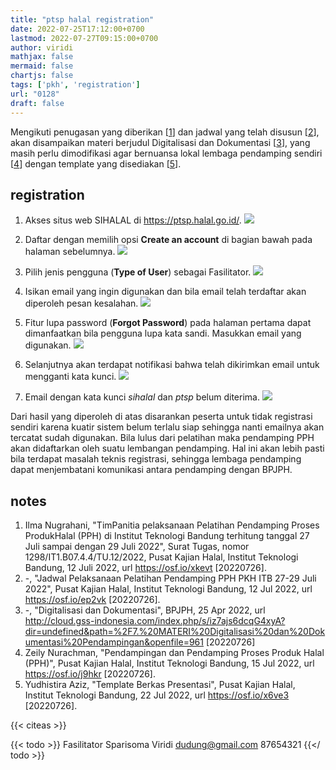 ```yaml
---
title: "ptsp halal registration"
date: 2022-07-25T17:12:00+0700
lastmod: 2022-07-27T09:15:00+0700
author: viridi
mathjax: false
mermaid: false
chartjs: false
tags: ['pkh', 'registration']
url: "0128"
draft: false
---
```

Mengikuti penugasan yang diberikan [[1](#r01)] dan jadwal yang telah disusun [[2](#r02)], akan disampaikan materi berjudul Digitalisasi dan Dokumentasi [[3](#r03)], yang masih perlu dimodifikasi agar bernuansa lokal lembaga pendamping sendiri [[4](#r04)] dengan template yang disediakan [[5](#r05)].

## registration
1. Akses situs web SIHALAL di https://ptsp.halal.go.id/.
![](/bugx/img/pkh/ptsp-halal-go-id-login.png)

2. Daftar dengan memilih opsi **Create an account** di bagian bawah pada halaman sebelumnya.
![](/bugx/img/pkh/ptsp-halal-go-id-register.png)

3. Pilih jenis pengguna (**Type of User**) sebagai Fasilitator.
![](/bugx/img/pkh/ptsp-halal-go-id-register-fasilitator.png)

4. Isikan email yang ingin digunakan dan bila email telah terdaftar akan diperoleh pesan kesalahan.
![](/bugx/img/pkh/ptsp-halal-go-id-register-error.png)

5. Fitur lupa password (**Forgot Password**) pada halaman pertama dapat dimanfaatkan bila pengguna lupa kata sandi. Masukkan email yang digunakan.
![](/bugx/img/pkh/ptsp-halal-go-id-forget-pwd.png)

6. Selanjutnya akan terdapat notifikasi bahwa telah dikirimkan email untuk mengganti kata kunci.
![](/bugx/img/pkh/ptsp-halal-go-id-reset-pwd.png)

7. Email dengan kata kunci *sihalal* dan *ptsp* belum diterima.
![](/bugx/img/pkh/ptsp-halal-go-id-no-email.png)

Dari hasil yang diperoleh di atas disarankan peserta untuk tidak registrasi sendiri karena kuatir sistem belum terlalu siap sehingga nanti emailnya akan tercatat sudah digunakan. Bila lulus dari pelatihan maka pendamping PPH akan didaftarkan oleh suatu lembangan pendamping. Hal ini akan lebih pasti bila terdapat masalah teknis registrasi, sehingga lembaga pendamping dapat menjembatani komunikasi antara pendamping dengan BPJPH.


## notes
1. <a name='r01'></a>Ilma Nugrahani, "TimPanitia pelaksanaan Pelatihan Pendamping Proses ProdukHalal (PPH) di Institut Teknologi Bandung terhitung tanggal 27 Juli sampai dengan 29 Juli 2022", Surat Tugas, nomor 1298/IT1.B07.4.4/TU<wbr>.12/2022, Pusat Kajian Halal, Institut Teknologi Bandung, 12 Juli 2022, url <https://osf.io/xkevt> [20220726].
2. <a name='r02'></a>-, "Jadwal Pelaksanaan Pelatihan Pendamping PPH PKH ITB 27-29 Juli 2022", Pusat Kajian Halal, Institut Teknologi Bandung, 12 Jul 2022, url <https://osf.io/ep2vk> [20220726].
3. <a name='r03'></a>-, "Digitalisasi dan Dokumentasi", BPJPH, 25 Apr 2022, url <http://cloud.gss-indonesia.com/index.php/s/iz7ajs6dcqG4xyA?dir=undefined&path=%2F7.%20MATERI%20Digitalisasi%20dan%20Dokumentasi%20Pendampingan&openfile=961> [20220726]
4. <a name='r04'></a>Zeily Nurachman, "Pendampingan dan Pendamping Proses Produk Halal (PPH)", Pusat Kajian Halal, Institut Teknologi Bandung, 15 Jul 2022, url <https://osf.io/j9hkr> [20220726].
5. <a name='r05'></a>Yudhistira Aziz, "Template Berkas Presentasi", Pusat Kajian Halal, Institut Teknologi Bandung, 22 Jul 2022, url <https://osf.io/x6ve3> [20220726].

{{< citeas >}}

{{< todo >}}
Fasilitator
Sparisoma Viridi
dudung@gmail.com
87654321
{{</ todo >}}